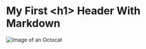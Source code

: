 # My First <h1\> Header With Markdown
![Image of an Octocat](https://octodex.github.com/images/original.png)
